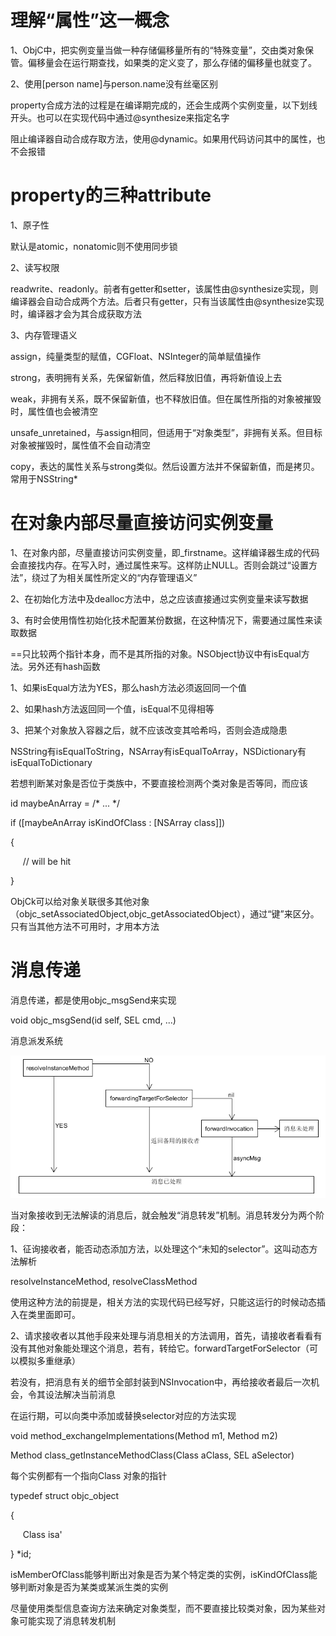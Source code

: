 # 理解“属性”这一概念

1、ObjC中，把实例变量当做一种存储偏移量所有的“特殊变量”，交由类对象保管。偏移量会在运行期查找，如果类的定义变了，那么存储的偏移量也就变了。

2、使用[person name]与person.name没有丝毫区别

property合成方法的过程是在编译期完成的，还会生成两个实例变量，以下划线开头。也可以在实现代码中通过@synthesize来指定名字

阻止编译器自动合成存取方法，使用@dynamic。如果用代码访问其中的属性，也不会报错

# property的三种attribute

1、原子性

默认是atomic，nonatomic则不使用同步锁

2、读写权限

readwrite、readonly。前者有getter和setter，该属性由@synthesize实现，则编译器会自动合成两个方法。后者只有getter，只有当该属性由@synthesize实现时，编译器才会为其合成获取方法

3、内存管理语义

assign，纯量类型的赋值，CGFloat、NSInteger的简单赋值操作

strong，表明拥有关系，先保留新值，然后释放旧值，再将新值设上去

weak，非拥有关系，既不保留新值，也不释放旧值。但在属性所指的对象被摧毁时，属性值也会被清空

unsafe_unretained，与assign相同，但适用于“对象类型”，非拥有关系。但目标对象被摧毁时，属性值不会自动清空

copy，表达的属性关系与strong类似。然后设置方法并不保留新值，而是拷贝。常用于NSString*

# 在对象内部尽量直接访问实例变量

1、在对象内部，尽量直接访问实例变量，即_firstname。这样编译器生成的代码会直接找内存。在写入时，通过属性来写。这样防止NULL。否则会跳过“设置方法”，绕过了为相关属性所定义的“内存管理语义”

2、在初始化方法中及dealloc方法中，总之应该直接通过实例变量来读写数据

3、有时会使用惰性初始化技术配置某份数据，在这种情况下，需要通过属性来读取数据



==只比较两个指针本身，而不是其所指的对象。NSObject协议中有isEqual方法。另外还有hash函数

1、如果isEqual方法为YES，那么hash方法必须返回同一个值

2、如果hash方法返回同一个值，isEqual不见得相等

3、把某个对象放入容器之后，就不应该改变其哈希吗，否则会造成隐患

NSString有isEqualToString，NSArray有isEqualToArray，NSDictionary有isEqualToDictionary

若想判断某对象是否位于类族中，不要直接检测两个类对象是否等同，而应该

id maybeAnArray = /* ... */

if ([maybeAnArray isKindOfClass : [NSArray class]])

{

     // will be hit

}

ObjCk可以给对象关联很多其他对象（objc_setAssociatedObject,objc_getAssociatedObject），通过“键”来区分。只有当其他方法不可用时，才用本方法

# 消息传递

消息传递，都是使用objc_msgSend来实现

void objc_msgSend(id self, SEL cmd, ...)

消息派发系统

 ![msg](img/msg.png)

当对象接收到无法解读的消息后，就会触发“消息转发”机制。消息转发分为两个阶段：

1、征询接收者，能否动态添加方法，以处理这个“未知的selector”。这叫动态方法解析

resolveInstanceMethod, resolveClassMethod

使用这种方法的前提是，相关方法的实现代码已经写好，只能这运行的时候动态插入在类里面即可。

2、请求接收者以其他手段来处理与消息相关的方法调用，首先，请接收者看看有没有其他对象能处理这个消息，若有，转给它。forwardTargetForSelector（可以模拟多重继承）

若没有，把消息有关的细节全部封装到NSInvocation中，再给接收者最后一次机会，令其设法解决当前消息

在运行期，可以向类中添加或替换selector对应的方法实现

void method_exchangeImplementations(Method m1, Method m2)

Method class_getInstanceMethodClass(Class aClass, SEL aSelector)

每个实例都有一个指向Class 对象的指针

typedef struct objc_object

{

     Class isa'

} *id;

isMemberOfClass能够判断出对象是否为某个特定类的实例，isKindOfClass能够判断对象是否为某类或某派生类的实例

尽量使用类型信息查询方法来确定对象类型，而不要直接比较类对象，因为某些对象可能实现了消息转发机制
